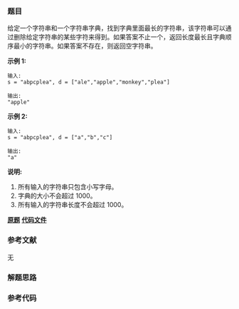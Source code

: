 ### 题目
给定一个字符串和一个字符串字典，找到字典里面最长的字符串，该字符串可以通过删除给定字符串的某些字符来得到。如果答案不止一个，返回长度最长且字典顺序最小的字符串。如果答案不存在，则返回空字符串。

**示例 1:**

    
    
    输入:
    s = "abpcplea", d = ["ale","apple","monkey","plea"]
    
    输出: 
    "apple"
    

**示例  2:**

    
    
    输入:
    s = "abpcplea", d = ["a","b","c"]
    
    输出: 
    "a"
    

**说明:**

  1. 所有输入的字符串只包含小写字母。
  2. 字典的大小不会超过 1000。
  3. 所有输入的字符串长度不会超过 1000。

 **[原题](https://leetcode-cn.com/problems/longest-word-in-dictionary-through-deleting/)**    **[代码文件]()**


### 参考文献
无

### 解题思路




### 参考代码

```go


```




